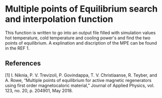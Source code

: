 # Multiple points of Equilibrium search and interpolation function

This function is written to go into an output file filled with simulation values hot temperature, cold temperature and cooling power's and find the two points of equilibrium. A explination and discription of the MPE can be found in the REF 1. 


## References

[1] I. Niknia, P. V. Trevizoli, P. Govindappa, T. V. Christiaanse, R. Teyber, and A. Rowe, “Multiple points of equilibrium for active magnetic regenerators using first order magnetocaloric material,” Journal of Applied Physics, vol. 123, no. 20, p. 204901, May 2018.
